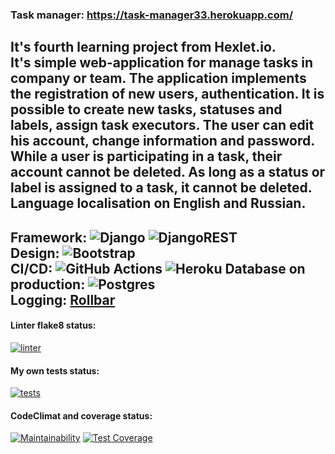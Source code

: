 ### Task manager: https://task-manager33.herokuapp.com/
It's fourth learning project from Hexlet.io.  
It's simple web-application for manage tasks in company or team. The application implements the registration of new users, authentication. It is possible to create new tasks, statuses and labels, assign task executors. The user can edit his account, change information and password.  
While a user is participating in a task, their account cannot be deleted.
As long as a status or label is assigned to a task, it cannot be deleted.  
Language localisation on English and Russian.  
---
Framework: ![Django](https://img.shields.io/badge/django-%23092E20.svg?style=for-the-badge&logo=django&logoColor=white) ![DjangoREST](https://img.shields.io/badge/DJANGO-REST-ff1709?style=for-the-badge&logo=django&logoColor=white&color=ff1709&labelColor=gray)  
Design: ![Bootstrap](https://img.shields.io/badge/bootstrap-%23563D7C.svg?style=for-the-badge&logo=bootstrap&logoColor=white)  
CI/CD: ![GitHub Actions](https://img.shields.io/badge/github%20actions-%232671E5.svg?style=for-the-badge&logo=githubactions&logoColor=white)  ![Heroku](https://img.shields.io/badge/heroku-%23430098.svg?style=for-the-badge&logo=heroku&logoColor=white) Database on production: ![Postgres](https://img.shields.io/badge/postgres-%23316192.svg?style=for-the-badge&logo=postgresql&logoColor=white)  
Logging: [Rollbar](https://rollbar.com/)
---
#### Linter flake8 status:
[![linter](https://github.com/Morozov33/python-project-52/actions/workflows/linter.yml/badge.svg)](https://github.com/Morozov33/python-project-52/actions/workflows/linter.yml)

#### My own tests status:
[![tests](https://github.com/Morozov33/python-project-52/actions/workflows/tests.yml/badge.svg)](https://github.com/Morozov33/python-project-52/actions/workflows/tests.yml)

#### CodeClimat and coverage status:
[![Maintainability](https://api.codeclimate.com/v1/badges/619e37dc048f2d8e68c7/maintainability)](https://codeclimate.com/github/Morozov33/python-project-52/maintainability)
[![Test Coverage](https://api.codeclimate.com/v1/badges/619e37dc048f2d8e68c7/test_coverage)](https://codeclimate.com/github/Morozov33/python-project-52/test_coverage)
